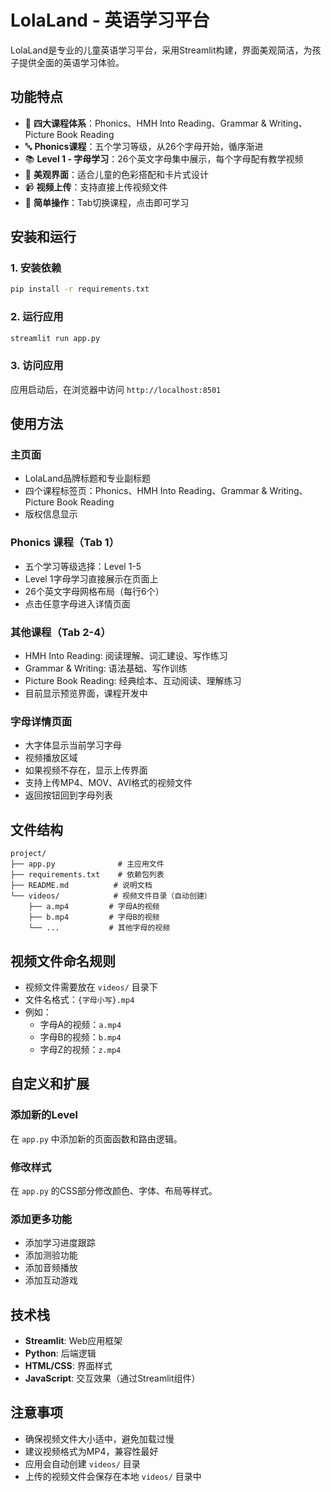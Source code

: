 # LolaLand - 英语学习平台

LolaLand是专业的儿童英语学习平台，采用Streamlit构建，界面美观简洁，为孩子提供全面的英语学习体验。

## 功能特点

- 🌟 **四大课程体系**：Phonics、HMH Into Reading、Grammar & Writing、Picture Book Reading
- 🔤 **Phonics课程**：五个学习等级，从26个字母开始，循序渐进
- 📚 **Level 1 - 字母学习**：26个英文字母集中展示，每个字母配有教学视频
- 🎨 **美观界面**：适合儿童的色彩搭配和卡片式设计
- 📹 **视频上传**：支持直接上传视频文件
- 🎯 **简单操作**：Tab切换课程，点击即可学习

## 安装和运行

### 1. 安装依赖
```bash
pip install -r requirements.txt
```

### 2. 运行应用
```bash
streamlit run app.py
```

### 3. 访问应用
应用启动后，在浏览器中访问 `http://localhost:8501`

## 使用方法

### 主页面
- LolaLand品牌标题和专业副标题
- 四个课程标签页：Phonics、HMH Into Reading、Grammar & Writing、Picture Book Reading
- 版权信息显示

### Phonics 课程（Tab 1）
- 五个学习等级选择：Level 1-5
- Level 1字母学习直接展示在页面上
- 26个英文字母网格布局（每行6个）
- 点击任意字母进入详情页面

### 其他课程（Tab 2-4）
- HMH Into Reading: 阅读理解、词汇建设、写作练习
- Grammar & Writing: 语法基础、写作训练
- Picture Book Reading: 经典绘本、互动阅读、理解练习
- 目前显示预览界面，课程开发中

### 字母详情页面
- 大字体显示当前学习字母
- 视频播放区域
- 如果视频不存在，显示上传界面
- 支持上传MP4、MOV、AVI格式的视频文件
- 返回按钮回到字母列表

## 文件结构

```
project/
├── app.py              # 主应用文件
├── requirements.txt    # 依赖包列表
├── README.md          # 说明文档
└── videos/            # 视频文件目录（自动创建）
    ├── a.mp4         # 字母A的视频
    ├── b.mp4         # 字母B的视频
    └── ...           # 其他字母的视频
```

## 视频文件命名规则

- 视频文件需要放在 `videos/` 目录下
- 文件名格式：`{字母小写}.mp4`
- 例如：
  - 字母A的视频：`a.mp4`
  - 字母B的视频：`b.mp4`
  - 字母Z的视频：`z.mp4`

## 自定义和扩展

### 添加新的Level
在 `app.py` 中添加新的页面函数和路由逻辑。

### 修改样式
在 `app.py` 的CSS部分修改颜色、字体、布局等样式。

### 添加更多功能
- 添加学习进度跟踪
- 添加测验功能
- 添加音频播放
- 添加互动游戏

## 技术栈

- **Streamlit**: Web应用框架
- **Python**: 后端逻辑
- **HTML/CSS**: 界面样式
- **JavaScript**: 交互效果（通过Streamlit组件）

## 注意事项

- 确保视频文件大小适中，避免加载过慢
- 建议视频格式为MP4，兼容性最好
- 应用会自动创建 `videos/` 目录
- 上传的视频文件会保存在本地 `videos/` 目录中 